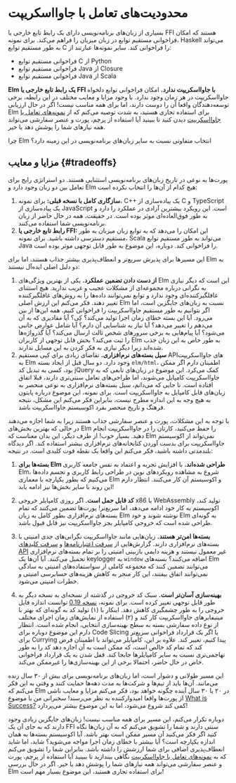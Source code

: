 # محدودیت‌های تعامل با جاوااسکریپت

بسیاری از زبان‌های برنامه‌نویسی دارای یک رابط تابع خارجی یا FFI هستند که امکان فراخوانی مستقیم توابع در زبان میزبان را فراهم می‌کند. برای نمونه، Haskell می‌تواند به طور مستقیم توابع C را فراخوانی کند. سایر نمونه‌ها عبارتند از:

- فراخوانی مستقیم توابع C از Python
- فراخوانی مستقیم توابع Java از Closure
- فراخوانی مستقیم توابع Java از Scala

**Elm یک رابط تابع خارجی یا FFI با جاوااسکریپت ندارد.** امکان فراخوانی توابع دلخواه جاوااسکریپت در هر زمان وجود ندارد. با وجود مزایا و معایب مختلف در این رابطه، برخی توسعه‌دهندگان واقعا آن را دوست دارند، اما برای همه مناسب نیست! اگر در حال ارزیابی Elm برای استفاده تجاری هستید، به شدت توصیه می‌کنم که از [نمونه‌های تعامل با جاوااسکریپت][js-interop-examples] دیدن کنید تا ببینید آیا استفاده از پرچم، پورت و عنصر سفارشی می‌تواند همه نیازهای شما را پوشش دهد یا خیر.

چرا Elm انتخاب متفاوتی نسبت به سایر زبان‌های برنامه‌نویسی در این زمینه دارد؟

## مزایا و معایب {#tradeoffs}

پورت‌ها به نوعی در تاریخ زبان‌های برنامه‌نویسی استثنایی هستند. دو استراتژی رایج برای تعامل بین دو زبان وجود دارد و Elm هیچ کدام از آن‌ها را انتخاب نکرده است:

1. **سازگاری کامل با نسخه قبلی:** برای نمونه، C++ یک پیاده‌سازی از C و TypeScript یک پیاده‌سازی از JavaScript است. این رویکرد بیشترین آزادی در عملکرد را دارد و به طور فوق‌العاده‌ای موثر بوده است. در حقیقت، همه در حال حاضر از زبان برنامه‌نویسی شما استفاده می‌کنند.
2. **رابط تابع خارجی یا FFI:** این امکان را می‌دهد که به توابع زبان میزبان به طور مستقیم دسترسی داشته باشید. برای نمونه، Scala می‌تواند به طور مستقیم توابع Java را فراخوانی کند. دوباره، این موضوع به طور قابل توجهی موثر بوده است.

این مسیرها برای پذیرش سریع‌تر و انعطاف‌پذیری بیشتر جذاب هستند، اما برای Elm به دو دلیل اصلی ایده‌آل نیستند:

1. **از دست دادن تضمین عملکرد.** یکی از بهترین ویژگی‌های Elm این است که دیگر نیازی به نگرانی درباره مجموعه‌ای از مشکلات عجیب و غریب ندارید. هیچ استثنای غافلگیرکننده‌ای وجود ندارد و توابع نمی‌توانند داده‌ها را به روش‌های غافلگیرکننده تغییر دهند. فکر می‌کنم این ارزش اصلی Elm نسبت به زبان‌های جایگزین است، اما اگر بتوانیم به طور مستقیم جاوااسکریپت را فراخوانی کنیم، همه این‌ها از بین می‌رود. آیا این بسته خطای زمان اجرا تولید می‌کند؟ کِی؟ آیا مقادیری که به آن می‌دهم را تغییر می‌دهد؟ آیا نیاز به شناسایی آن دارم؟ آیا شامل عوارض جانبی می‌شود؟ آیا پیام‌هایی به برخی سرورهای شخص ثالث ارسال می‌کند؟ آیا گذرواژه‌ها را ثبت می‌کند؟ بخش قابل توجهی از کاربران Elm به طور خاص به این زبان جذب شده‌اند زیرا دیگر نیازی به فکر کردن به این مسایل ندارند.
2. **سیل بسته‌های نرم‌افزاری.** تقاضای زیادی برای کپی مستقیم APIهای جاوااسکریپت به Elm وجود دارد. دو سال قبل از ایجاد بسته `elm/html`، اطمینان دارم اگر ممکن بود، کسی به تبدیل کد jQuery کمک می‌کرد. این موضوع در زبان‌های تابعی که به جاوااسکریپت کامپایل می‌شوند، اما طراحی‌های تعامل سنتی‌تری دارند، قبلا اتفاق افتاده است. تا جایی که می‌دانم، سیل بسته‌های نرم‌افزاری به نوعی منحصر به زبان‌های قابل کامپایل به جاوااسکریپت است. برای نمونه، این موضوع درباره پایتون به هیچ وجه به این اندازه مطرح نیست، بنابراین فکر می‌کنم این مشکل، نتیجه فرهنگ و تاریخ منحصر بفرد اکوسیستم جاوااسکریپت باشد.

با توجه به این مشکلات، پورت و عنصر سفارشی جذاب هستند زیرا به شما اجازه می‌دهند در حالی که بهترین بخش‌های Elm را حفظ می‌کنید، کارتان را در جاوااسکریپت انجام دهید. بسیار خوب! از طرف دیگر، این بدان معناست که Elm نمی‌تواند از اکوسیستم جاوااسکریپت برای بدست آوردن کتابخانه‌های نرم‌افزاری بیشتر استفاده کند. اگر دیدگاه بلندمدتی داشته باشید، فکر می‌کنم این واقعا یک نقطه قوت کلیدی است. در نتیجه:

1. **بسته‌ها برای Elm طراحی شده‌اند.** با افزایش تجربه و اعتماد به نفس جامعه کاربری Elm، شروع به مشاهده رویکردهای نوین در طراحی رابط کاربری و تجسم داده‌ها می‌کنیم که بطور یکپارچه با معماری Elm و اکوسیستم آن کار می‌کنند. انتظار دارم این روند با سایر بخش‌ها نیز ادامه یابد!

2. **کد قابل حمل است.** اگر روزی کامپایلر خروجی x86 یا WebAssembly تولید کند، اکوسیستم به کار خود ادامه می‌دهد، اما سریع‌تر! پورت‌ها تضمین می‌کنند که تمام بسته‌های نرم‌افزاری بطور کامل به زبان Elm نوشته شوند و خود Elm به گونه‌ای طراحی شده است که خروجی کامپایلر بجز جاوااسکریپت نیز قابل قبول باشد.

3. **بسته‌ها امن‌تر هستند.** زبان‌هایی مانند جاوااسکریپت نگرانی‌های جدی امنیتی با بسته‌های نرم‌افزاری دارند. گزارش‌هایی از [سرقت اعتبارنامه‌ها][stealing-credentials] و [سرقت کلیدهای API][stealing-api-keys] غیر معمول نیستند و هزینه دایمی بازبینی امنیتی را بر تمام بسته‌های نرم‌افزاری تحمیل می‌کنند. آیا آن‌ها یک keylogger به `window` اضافه می‌کنند؟ بسته‌های Elm می‌توانند تضمین کنند که مجموعه کاملی از سواستفاده‌های امنیتی به سادگی نمی‌توانند اتفاق بیفتند، این کار منجر به کاهش هزینه‌های حسابرسی امنیتی و خطرات امنیتی می‌شود.

4. **بهینه‌سازی آسان‌تر است.** سبک کد خروجی در گذشته از نسخه‌ای به نسخه دیگر به طور قابل توجهی تغییر کرده است. برای نمونه، [نسخه 0.19][small-assets] توانست اندازه فایل خروجی را به طور چشمگیری کاهش دهد. اینکار با (۱) تولید کد به گونه‌ای که بهتر با مینیفایرهای جاوااسکریپت کار کند و (۲) استفاده از نمایش‌های زمان اجرای مختلف از نوع داده سفارشی بسته به سطح بهینه‌سازی انتخابی، انجام شده است. انتظار دارم این موضوع دوباره برای Code Slicing یا اگر یک قرارداد فراخوانی سریع‌تر برای Currying پیدا کنیم، تغییر کند. علاوه بر این، کامپایلر می‌تواند با اطمینان فرض کند که تمام کد خالص است، که ممکن است به آن اجازه دهد کد را به طور تهاجمی‌تری نسبت به سایر کامپایلرها جابجا کند. قفل شدن به یک قرارداد فراخوانی خاص در حال حاضر، احتمالا برخی از این بهینه‌سازی‌ها را غیرممکن می‌کند.

این مسیر طولانی و دشوار است، اما زبان‌های برنامه‌نویسی برای بیش از ۳۰ سال زنده می‌مانند. آن‌ها باید از تیم‌ها و شرکت‌ها به مدت دهه‌ها حمایت کنند و وقتی به این فکر می‌کنم که Elm در ۲۰ یا ۳۰ سال آینده چگونه خواهد بود، فکر می‌کنم مزایا و معایب ناشی از پورت‌ها واقعا امیدوارکننده به نظر می‌رسند! سخنرانی من با موضوع [What is Success?][what-is-success] کمی کند شروع می‌شود، اما به این موضوع بیشتر می‌پردازد!

دوباره تکرار می‌کنم، این مسیر برای همه مناسب نیست! زبان‌های جایگزین زیادی وجود دارند که به جای آن یک FFI سنتی دارند و شما را تشویق می‌کنم که به آن زبان‌ها نگاه کنید اگر فکر می‌کنید آن مسیر ممکن است بهتر باشد. آیا اکوسیستم بسته‌ها به همان اندازه یکپارچه است؟ آیا بیشتر با خطای زمان اجرا مواجه می‌شوید؟ شاید، اما شاید انعطاف‌پذیری اضافی برای شما ارزشش را داشته باشد. بنابراین شما را تشویق می‌کنم که به [نمونه‌های تعامل با جاوااسکریپت][js-interop-examples] نگاهی بیندازید تا ببینید آیا استفاده از پرچم، پورت و عنصر سفارشی می‌تواند همه نیازهای شما را پوشش دهد یا خیر. اگر در حال بررسی Elm برای استفاده تجاری هستید، این موضوع بسیار مهم است!

[js-interop-examples]: https://github.com/elm-community/js-integration-examples
[stealing-credentials]: https://www.bleepingcomputer.com/news/security/compromised-javascript-package-caught-stealing-npm-credentials
[stealing-api-keys]: https://winbuzzer.com/2020/01/14/microsoft-discovers-an-npm-package-thats-been-stealing-unix-user-data-xcxwbn
[small-assets]: https://elm-lang.org/news/small-assets-without-the-headache
[what-is-success]: https://youtu.be/uGlzRt-FYto